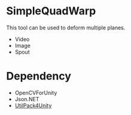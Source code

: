 # SimpleQuadWarp

This tool can be used to deform multiple planes.

* Video
* Image
* Spout

# Dependency

* OpenCVForUnity
* Json.NET
* [UtilPack4Unity](https://github.com/shimizuyudai/UtilPack4Unity)
